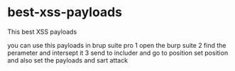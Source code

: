 # best-xss-payloads
This best XSS payloads


you can use this payloads in brup suite pro 
1 open the burp suite 
2 find the perameter and intersept it 
3 send to includer and go to position set position and also set the payloads 
and sart attack
